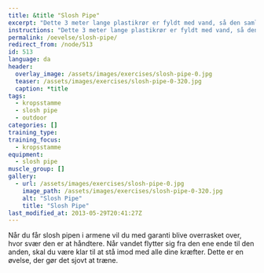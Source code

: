 ```yaml
---
title: &title "Slosh Pipe"
excerpt: "Dette 3 meter lange plastikrør er fyldt med vand, så den samlede vægt cirka er 18 kg. Slosh pipen bæres vandret foran på brystet med albuerne under røret fra et punkt til et andet."
instructions: "Dette 3 meter lange plastikrør er fyldt med vand, så den samlede vægt cirka er 18 kg. Slosh pipen bæres vandret foran på brystet med albuerne under røret fra et punkt til et andet."
permalink: /oevelse/slosh-pipe/
redirect_from: /node/513
id: 513
language: da
header:
  overlay_image: /assets/images/exercises/slosh-pipe-0.jpg
  teaser: /assets/images/exercises/slosh-pipe-0-320.jpg
  caption: *title
tags:
  - kropsstamme
  - slosh pipe
  - outdoor
categories: []
training_type: 
training_focus: 
  - kropsstamme
equipment:
  - slosh pipe
muscle_group: []
gallery:
  - url: /assets/images/exercises/slosh-pipe-0.jpg
    image_path: /assets/images/exercises/slosh-pipe-0-320.jpg
    alt: "Slosh Pipe"
    title: "Slosh Pipe"
last_modified_at: 2013-05-29T20:41:27Z
---
```


Når du får slosh pipen i armene vil du med garanti blive overrasket over, hvor svær den er at håndtere. Når vandet flytter sig fra den ene ende til den anden, skal du være klar til at stå imod med alle dine kræfter. Dette er en øvelse, der gør det sjovt at træne.
